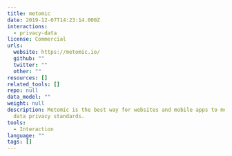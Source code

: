 ```yaml
---
title: metomic
date: 2019-12-07T14:23:14.000Z
interactions:
  - privacy-data
license: Commercial
urls:
  website: https://metomic.io/
  github: ""
  twitter: ""
  other: ""
resources: []
related_tools: []
repo: null
data_model: ""
weight: null
description: Metomic is the best way for websites and mobile apps to meet modern
  data privacy standards.
tools:
  - Interaction
language: ""
tags: []
---
```

